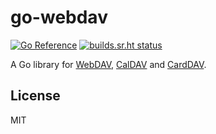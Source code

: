 # go-webdav

[![Go Reference](https://pkg.go.dev/badge/github.com/emersion/go-webdav.svg)](https://pkg.go.dev/github.com/emersion/go-webdav)
[![builds.sr.ht status](https://builds.sr.ht/~emersion/go-webdav/commits/master.svg)](https://builds.sr.ht/~emersion/go-webdav/commits/master?)

A Go library for [WebDAV], [CalDAV] and [CardDAV].

## License

MIT

[WebDAV]: https://tools.ietf.org/html/rfc4918
[CalDAV]: https://tools.ietf.org/html/rfc4791
[CardDAV]: https://tools.ietf.org/html/rfc6352
